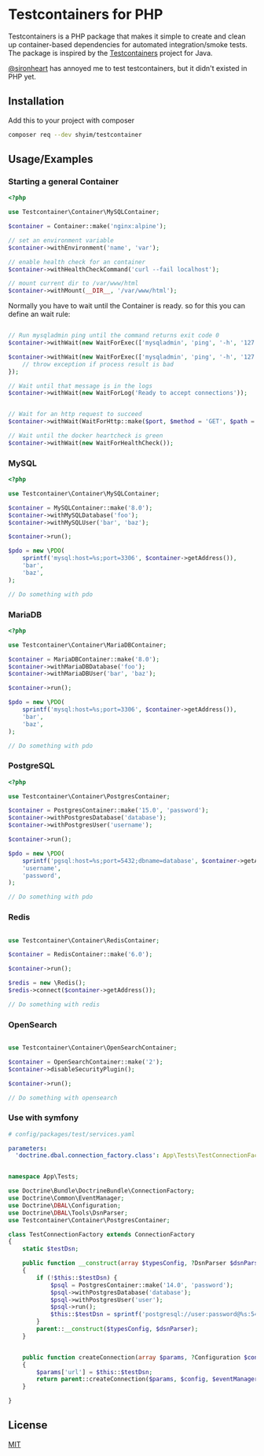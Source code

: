 # Testcontainers for PHP

Testcontainers is a PHP package that makes it simple to create and clean up container-based dependencies for automated integration/smoke tests. The package is inspired by the [Testcontainers](https://www.testcontainers.org/) project for Java.

[@sironheart](https://github.com/sironheart) has annoyed me to test testcontainers, but it didn't existed in PHP yet.

## Installation

Add this to your project with composer

```bash
composer req --dev shyim/testcontainer
```
    
## Usage/Examples

### Starting a general Container

```php
<?php

use Testcontainer\Container\MySQLContainer;

$container = Container::make('nginx:alpine');

// set an environment variable
$container->withEnvironment('name', 'var');

// enable health check for an container
$container->withHealthCheckCommand('curl --fail localhost');

// mount current dir to /var/www/html
$container->withMount(__DIR__, '/var/www/html');
```

Normally you have to wait until the Container is ready. so for this you can define an wait rule:

```php

// Run mysqladmin ping until the command returns exit code 0
$container->withWait(new WaitForExec(['mysqladmin', 'ping', '-h', '127.0.0.1']));

$container->withWait(new WaitForExec(['mysqladmin', 'ping', '-h', '127.0.0.1']), function(Process $process) {
    // throw exception if process result is bad
});

// Wait until that message is in the logs
$container->withWait(new WaitForLog('Ready to accept connections'));


// Wait for an http request to succeed
$container->withWait(WaitForHttp::make($port, $method = 'GET', $path = '/'));

// Wait until the docker heartcheck is green
$container->withWait(new WaitForHealthCheck());
```

### MySQL

```php
<?php

use Testcontainer\Container\MySQLContainer;

$container = MySQLContainer::make('8.0');
$container->withMySQLDatabase('foo');
$container->withMySQLUser('bar', 'baz');

$container->run();

$pdo = new \PDO(
    sprintf('mysql:host=%s;port=3306', $container->getAddress()),
    'bar',
    'baz',
);

// Do something with pdo
```

### MariaDB

```php
<?php

use Testcontainer\Container\MariaDBContainer;

$container = MariaDBContainer::make('8.0');
$container->withMariaDBDatabase('foo');
$container->withMariaDBUser('bar', 'baz');

$container->run();

$pdo = new \PDO(
    sprintf('mysql:host=%s;port=3306', $container->getAddress()),
    'bar',
    'baz',
);

// Do something with pdo
```

### PostgreSQL

```php
<?php

use Testcontainer\Container\PostgresContainer;

$container = PostgresContainer::make('15.0', 'password');
$container->withPostgresDatabase('database');
$container->withPostgresUser('username');

$container->run();

$pdo = new \PDO(
    sprintf('pgsql:host=%s;port=5432;dbname=database', $container->getAddress()),
    'username',
    'password',
);

// Do something with pdo
```

### Redis

```php

use Testcontainer\Container\RedisContainer;

$container = RedisContainer::make('6.0');

$container->run();

$redis = new \Redis();
$redis->connect($container->getAddress());

// Do something with redis
```

### OpenSearch

```php

use Testcontainer\Container\OpenSearchContainer;

$container = OpenSearchContainer::make('2');
$container->disableSecurityPlugin();

$container->run();

// Do something with opensearch
```

### Use with symfony

```yaml
# config/packages/test/services.yaml

parameters:
  'doctrine.dbal.connection_factory.class': App\Tests\TestConnectionFactory
```

```php

namespace App\Tests;

use Doctrine\Bundle\DoctrineBundle\ConnectionFactory;
use Doctrine\Common\EventManager;
use Doctrine\DBAL\Configuration;
use Doctrine\DBAL\Tools\DsnParser;
use Testcontainer\Container\PostgresContainer;

class TestConnectionFactory extends ConnectionFactory
{
    static $testDsn;

    public function __construct(array $typesConfig, ?DsnParser $dsnParser = null)
    {
        if (!$this::$testDsn) {
            $psql = PostgresContainer::make('14.0', 'password');
            $psql->withPostgresDatabase('database');
            $psql->withPostgresUser('user');
            $psql->run();
            $this::$testDsn = sprintf('postgresql://user:password@%s:5432/database?serverVersion=14&charset=utf8', $psql->getAddress());
        }
        parent::__construct($typesConfig, $dsnParser);
    }


    public function createConnection(array $params, ?Configuration $config = null, ?EventManager $eventManager = null, array $mappingTypes = [])
    {
        $params['url'] = $this::$testDsn;
        return parent::createConnection($params, $config, $eventManager, $mappingTypes);
    }

}
```

## License

[MIT](https://choosealicense.com/licenses/mit/)


